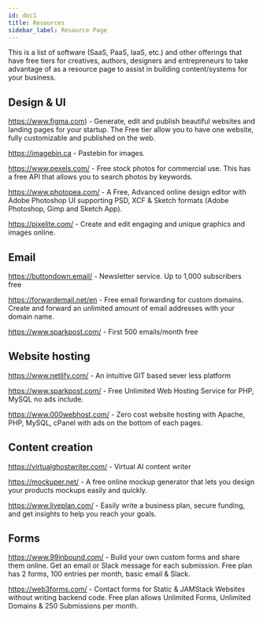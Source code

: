 ```yaml
---
id: doc1
title: Resources 
sidebar_label: Resource Page
---
```


This is a list of software (SaaS, PaaS, IaaS, etc.) and other offerings that have free tiers for creatives, authors, designers and entrepreneurs to take advantage of as a resource page to assist in building content/systems for your business. 

## Design & UI 

https://www.figma.com) - Generate, edit and publish beautiful websites and landing pages for your startup. The Free tier allow you to have one website, fully customizable and published on the web.

https://imagebin.ca - Pastebin for images.

https://www.pexels.com/ - Free stock photos for commercial use. This has a free API that allows you to search photos by keywords.

https://www.photopea.com/ - A Free, Advanced online design editor with Adobe Photoshop UI supporting PSD, XCF & Sketch formats (Adobe Photoshop, Gimp and Sketch App).

https://pixelite.com/ - Create and edit engaging and unique graphics and images online.



## Email

https://buttondown.email/ - Newsletter service. Up to 1,000 subscribers free

https://forwardemail.net/en - Free email forwarding for custom domains. Create and forward an unlimited amount of email addresses with your domain name.

https://www.sparkpost.com/ - First 500 emails/month free

## Website hosting 

https://www.netlify.com/ - An intuitive GIT based sever less platform

https://www.sparkpost.com/ - Free Unlimited Web Hosting Service for PHP, MySQL no ads include.

https://www.000webhost.com/ - Zero cost website hosting with Apache, PHP, MySQL, cPanel with ads on the bottom of each pages.

## Content  creation 

https://virtualghostwriter.com/ - Virtual AI content writer 

https://mockuper.net/ - A free online mockup generator that lets you design your products mockups easily and quickly. 

https://www.liveplan.com/ - Easily write a business plan, secure funding, and get insights to help you reach your goals.

## Forms

https://www.99inbound.com/ - Build your own custom forms and share them online. Get an email or Slack message for each submission. Free plan has 2 forms, 100 entries per month, basic email & Slack.

https://web3forms.com/ - Contact forms for Static & JAMStack Websites without writing backend code. Free plan allows Unlimited Forms, Unlimited Domains & 250 Submissions per month.
